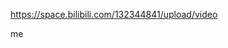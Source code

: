 <https://space.bilibili.com/132344841/upload/video>
<p></p>
me
<https://space.bilibili.com/591842760/upload/video>
